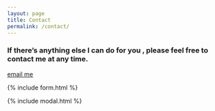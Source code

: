 ```yaml
---
layout: page
title: Contact
permalink: /contact/
---
```



###  If there’s anything else I can do for you , please feel free to contact me at any time.

[email me](mailto:{{site.email}})


{% include form.html %}

{% include modal.html %}

